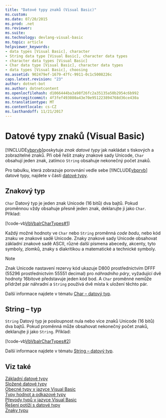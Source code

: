```yaml
---
title: "Datové typy znaků (Visual Basic)"
ms.custom: 
ms.date: 07/20/2015
ms.prod: .net
ms.reviewer: 
ms.suite: 
ms.technology: devlang-visual-basic
ms.topic: article
helpviewer_keywords:
- data types [Visual Basic], character
- String data type [Visual Basic], character data types
- character data types [Visual Basic]
- Char data type [Visual Basic], character data types
- data types [Visual Basic], choosing
ms.assetid: 902479ef-1679-47fc-9911-0c1c5008226c
caps.latest.revision: "23"
author: dotnet-bot
ms.author: dotnetcontent
ms.openlocfilehash: d1066444ba3a98f26fc2a35135a50b2954c6b992
ms.sourcegitcommit: 4f3fef493080a43e70e951223894768d36ce430a
ms.translationtype: MT
ms.contentlocale: cs-CZ
ms.lasthandoff: 11/21/2017
---
```

# <a name="character-data-types-visual-basic"></a>Datové typy znaků (Visual Basic)
[!INCLUDE[vbprvb](~/includes/vbprvb-md.md)]poskytuje *znak datové typy* jak nakládat s tiskových a zobrazitelné znaků. Při obě řešit znaky znakové sady Unicode, `Char` obsahují jeden znak, zatímco `String` obsahuje nekonečný počet znaků.  
  
 Pro tabulku, která zobrazuje porovnání vedle sebe [!INCLUDE[vbprvb](~/includes/vbprvb-md.md)] datové typy, najdete v části [datové typy](../../../../visual-basic/language-reference/data-types/data-type-summary.md).  
  
## <a name="char-type"></a>Znakový typ  
 `Char` Datový typ je jeden znak Unicode (16 bitů) dva bajtů. Pokud proměnnou vždy obsahuje přesně jeden znak, deklarujte ji jako `Char`. Příklad:  
  
 [!code-vb[VbVbalrCharTypes#1](../../../../visual-basic/programming-guide/language-features/data-types/codesnippet/VisualBasic/character-data-types_1.vb)]  
  
 Každý možné hodnoty ve `Char` nebo `String` proměnná *code bodu*, nebo kód znaku ve znakové sadě Unicode. Znaky znakové sady Unicode obsahovat základní znakové sadě ASCII, různé další písmena abecedy, akcenty, tyto symboly, zlomků, znaky s diakritikou a matematické a technické symboly.  
  
> [!NOTE]
>  Znak Unicode nastavení rezervy kód ukazuje D800 prostřednictvím DFFF (55296 prostřednictvím 55551 decimal) pro *náhradního páry*, vyžadující dvě hodnoty 16bitové představuje jeden kód bod. A `Char` proměnné nemůže přidržet pár náhradní a `String` používá dvě místa k uložení těchto pár.  
  
 Další informace najdete v tématu [Char – datový typ](../../../../visual-basic/language-reference/data-types/char-data-type.md).  
  
## <a name="string-type"></a>String – typ  
 `String` Datový typ je posloupnost nula nebo více znaků Unicode (16 bitů) dva bajtů. Pokud proměnná může obsahovat nekonečný počet znaků, deklarujte ji jako `String`. Příklad:  
  
 [!code-vb[VbVbalrCharTypes#2](../../../../visual-basic/programming-guide/language-features/data-types/codesnippet/VisualBasic/character-data-types_2.vb)]  
  
 Další informace najdete v tématu [String – datový typ](../../../../visual-basic/language-reference/data-types/string-data-type.md).  
  
## <a name="see-also"></a>Viz také  
 [Základní datové typy](../../../../visual-basic/programming-guide/language-features/data-types/elementary-data-types.md)  
 [Složené datové typy](../../../../visual-basic/programming-guide/language-features/data-types/composite-data-types.md)  
 [Obecné typy v jazyce Visual Basic](../../../../visual-basic/programming-guide/language-features/data-types/generic-types.md)  
 [Typy hodnot a odkazové typy](../../../../visual-basic/programming-guide/language-features/data-types/value-types-and-reference-types.md)  
 [Převody typů v jazyce Visual Basic](../../../../visual-basic/programming-guide/language-features/data-types/type-conversions.md)  
 [Řešení potíží s datové typy](../../../../visual-basic/programming-guide/language-features/data-types/troubleshooting-data-types.md)  
 [Znaky typu](../../../../visual-basic/programming-guide/language-features/data-types/type-characters.md)
